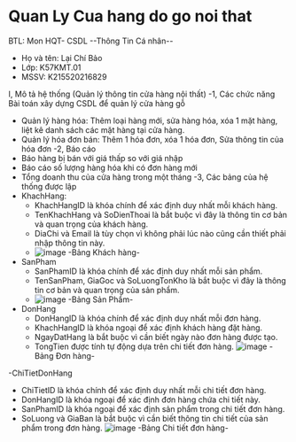 # Quan Ly Cua hang do go noi that
BTL: Mon HQT- CSDL
--Thông Tin Cá nhân--
- Họ và tên: Lại Chí Bảo   
- Lớp: K57KMT.01           
- MSSV: K215520216829
      
I, Mô tả hệ thống (Quản lý thông tin cửa hàng nội thất)
-1, Các chức năng
	Bài toán xây dựng CSDL để quản lý cửa hàng gỗ
 - Quản lý hàng hóa: Thêm loại hàng mới, sửa hàng hóa, xóa 1 mặt hàng, liệt kê danh sách các mặt hàng tại cửa hàng.
 - Quản lý hóa đơn bán: Thêm 1 hóa đơn, xóa 1 hóa đơn, Sửa thông tin của hóa đơn
-2, Báo cáo
 - Báo hàng bị bán với giá thấp so với giá nhập
 - Báo cáo số lượng hàng hóa khi có đơn hàng mới
 - Tổng doanh thu của cửa hàng trong một tháng
-3, Các bảng của hệ thống được lập
 - KhachHang:
   + KhachHangID là khóa chính để xác định duy nhất mỗi khách hàng.
   + TenKhachHang và SoDienThoai là bắt buộc vì đây là thông tin cơ bản và quan trọng của khách hàng.
   + DiaChi và Email là tùy chọn vì không phải lúc nào cũng cần thiết phải nhập thông tin này.
   + 
     ![image](https://github.com/baolaichi/Quan_Ly_Cua_hang_Noi_That/assets/131328468/2103f36f-fef6-4041-a5fd-99fda784c2b8)
                            -Bảng Khách hàng-
 - SanPham
   + SanPhamID là khóa chính để xác định duy nhất mỗi sản phẩm.
   + TenSanPham, GiaGoc và SoLuongTonKho là bắt buộc vì đây là thông tin cơ bản và quan trọng của sản phẩm.
   + 
		![image](https://github.com/baolaichi/Quan_Ly_Cua_hang_Noi_That/assets/131328468/c3d41df5-0429-4218-bcd8-d7b2ffaa4429)
                                                -Bảng Sản Phẩm-
 - DonHang
   + DonHangID là khóa chính để xác định duy nhất mỗi đơn hàng.
   + KhachHangID là khóa ngoại để xác định khách hàng đặt hàng.
   + NgayDatHang là bắt buộc vì cần biết ngày nào đơn hàng được tạo.
   + TongTien được tính tự động dựa trên chi tiết đơn hàng.
                ![image](https://github.com/baolaichi/Quan_Ly_Cua_hang_Noi_That/assets/131328468/5be8df01-91ed-431d-9398-b3f9bb5ecd1d)
                                    -Bảng Đơn hàng-

     			
 -ChiTietDonHang
   + ChiTietID là khóa chính để xác định duy nhất mỗi chi tiết đơn hàng.
   + DonHangID là khóa ngoại để xác định đơn hàng chứa chi tiết này.
   + SanPhamID là khóa ngoại để xác định sản phẩm trong chi tiết đơn hàng.
   + SoLuong và GiaBan là bắt buộc vì cần biết thông tin chi tiết của sản phẩm trong đơn hàng.
                  ![image](https://github.com/baolaichi/Quan_Ly_Cua_hang_Noi_That/assets/131328468/7abf7f72-5e1a-4f1e-a2d9-e8a595aa2e9b)
     					-Bảng Chi tiết đơn hàng-


 
  


